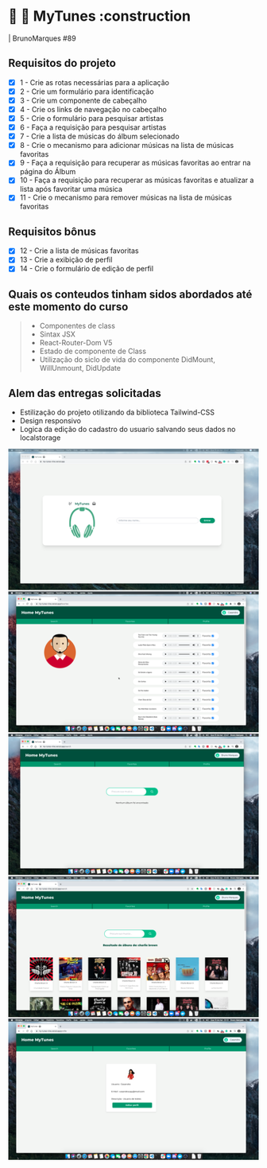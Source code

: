 # :rocket:  :apple:  MyTunes  :construction

| BrunoMarques #89

## Requisitos do projeto

- [x] 1 - Crie as rotas necessárias para a aplicação
- [x] 2 - Crie um formulário para identificação
- [x] 3 - Crie um componente de cabeçalho
- [x] 4 - Crie os links de navegação no cabeçalho
- [x] 5 - Crie o formulário para pesquisar artistas
- [x] 6 - Faça a requisição para pesquisar artistas
- [x] 7 - Crie a lista de músicas do álbum selecionado
- [x] 8 - Crie o mecanismo para adicionar músicas na lista de músicas favoritas
- [x] 9 - Faça a requisição para recuperar as músicas favoritas ao entrar na página do Álbum
- [x] 10 - Faça a requisição para recuperar as músicas favoritas e atualizar a lista após favoritar uma música
- [x] 11 - Crie o mecanismo para remover músicas na lista de músicas favoritas

## Requisitos bônus

- [x]  12 - Crie a lista de músicas favoritas
- [x]  13 - Crie a exibição de perfil
- [x]  14 - Crie o formulário de edição de perfil

## Quais os conteudos tinham sidos abordados até este momento do curso

> - Componentes de class
> - Sintax JSX
> - React-Router-Dom V5
> - Estado de componente de Class
> - Utilização do siclo de vida do componente DidMount, WillUnmount, DidUpdate

## Alem das entregas solicitadas

- Estilização do projeto otilizando da biblioteca Tailwind-CSS
- Design responsivo
- Logica da edição do cadastro do usuario salvando seus dados no localstorage

![print da tela de login](https://raw.githubusercontent.com/blmarquess/MyTunes/bruno-marques-project-trybetunes/images/login.png)
![print da tela de Favoritos](https://raw.githubusercontent.com/blmarquess/MyTunes/bruno-marques-project-trybetunes/images/favorites.png)
![print da tela de login](https://raw.githubusercontent.com/blmarquess/MyTunes/bruno-marques-project-trybetunes/images/search.png)
![print da tela de login](https://raw.githubusercontent.com/blmarquess/MyTunes/bruno-marques-project-trybetunes/images/search_resultes.png)
![print da tela de profile](https://raw.githubusercontent.com/blmarquess/MyTunes/bruno-marques-project-trybetunes/images/user_profile.png)

